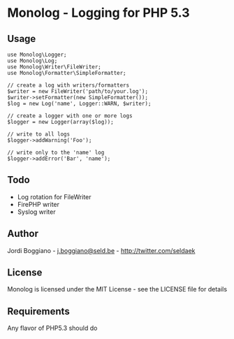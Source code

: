 Monolog - Logging for PHP 5.3
=============================

Usage
-----

    use Monolog\Logger;
    use Monolog\Log;
    use Monolog\Writer\FileWriter;
    use Monolog\Formatter\SimpleFormatter;

    // create a log with writers/formatters
    $writer = new FileWriter('path/to/your.log');
    $writer->setFormatter(new SimpleFormatter());
    $log = new Log('name', Logger::WARN, $writer);

    // create a logger with one or more logs
    $logger = new Logger(array($log));

    // write to all logs
    $logger->addWarning('Foo');

    // write only to the 'name' log
    $logger->addError('Bar', 'name');

Todo
----

- Log rotation for FileWriter
- FirePHP writer
- Syslog writer

Author
------

Jordi Boggiano - <j.boggiano@seld.be> - <http://twitter.com/seldaek>

License
-------

Monolog is licensed under the MIT License - see the LICENSE file for details

Requirements
------------

Any flavor of PHP5.3 should do

